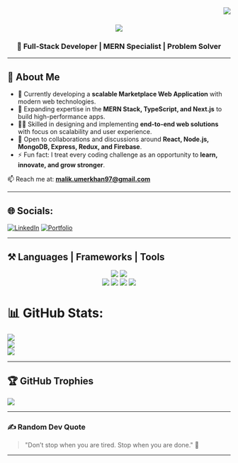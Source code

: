 <img align="right" src="https://visitor-badge.laobi.icu/badge?page_id=umermehboobkhan.umermehboobkhan" />

<h1 align="center">
  <img src="https://readme-typing-svg.herokuapp.com/?font=Righteous&size=35&center=true&vCenter=true&width=600&height=70&duration=4000&lines=Hi+There!+👋;+I'm+Umer+Mehboob+Khan!;MERN+Stack+Developer;Passionate+about+Scalable+Web+Apps" />
</h1>

<h3 align="center">🚀 Full-Stack Developer | MERN Specialist | Problem Solver</h3>

---
## 💫 About Me
- 🔭 Currently developing a **scalable Marketplace Web Application** with modern web technologies.  
- 🌱 Expanding expertise in the **MERN Stack, TypeScript, and Next.js** to build high-performance apps.  
- 👨‍💻 Skilled in designing and implementing **end-to-end web solutions** with focus on scalability and user experience.  
- 💬 Open to collaborations and discussions around **React, Node.js, MongoDB, Express, Redux, and Firebase**.  
- ⚡ Fun fact: I treat every coding challenge as an opportunity to **learn, innovate, and grow stronger**.  


📫 Reach me at: **malik.umerkhan97@gmail.com**

---

## 🌐 Socials:
[![LinkedIn](https://img.shields.io/badge/LinkedIn-%230077B5.svg?logo=linkedin&logoColor=white)](https://www.linkedin.com/in/umer-khan123/) 
[![Portfolio](https://img.shields.io/badge/Portfolio-%23FF5722.svg?logo=vercel&logoColor=white)](https://umerkhan-portfolio.netlify.app/) 

---

## ⚒️ Languages | Frameworks | Tools
<div align="center"> <img src="https://skillicons.dev/icons?i=react,redux,nodejs,express,mongodb,javascript,typescript,firebase,python,nextjs" /> <img src="https://skillicons.dev/icons?i=html,css,tailwind,bootstrap,postman,git,github,vscode" /><br> <img src="https://img.shields.io/badge/GSAP-88CE02?style=for-the-badge&logo=greensock&logoColor=white" /> <img src="https://img.shields.io/badge/Aceternity%20UI-000000?style=for-the-badge&logo=vercel&logoColor=white" /> <img src="https://img.shields.io/badge/Locomotive%20Scroll-FF6F61?style=for-the-badge&logo=javascript&logoColor=white" /> <img src="https://img.shields.io/badge/Lenis-222222?style=for-the-badge&logo=javascript&logoColor=yellow" /> </div>

# 📊 GitHub Stats:
![](https://github-readme-stats.vercel.app/api?username=Malik-Umer-Mehboob&theme=dark&hide_border=false&include_all_commits=true&count_private=true)<br/>
![](https://github-readme-streak-stats.herokuapp.com/?user=Malik-Umer-Mehboob&theme=dark&hide_border=false)<br/>
![](https://github-readme-stats.vercel.app/api/top-langs/?username=Malik-Umer-Mehboob&theme=dark&hide_border=false&include_all_commits=true&count_private=true&layout=compact)

---

## 🏆 GitHub Trophies
![](https://github-profile-trophy.vercel.app/?username=Malik-Umer-Mehboob&theme=radical&no-frame=false&no-bg=false&margin-w=4)


---

### ✍️ Random Dev Quote
> "Don’t stop when you are tired. Stop when you are done." 🚀

---


